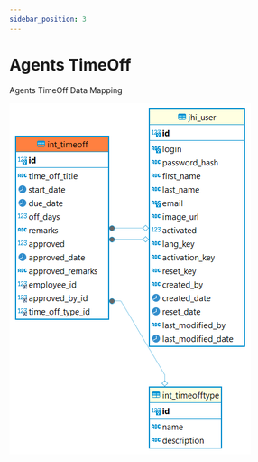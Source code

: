 ```yaml
---
sidebar_position: 3
---
```


# Agents TimeOff

Agents TimeOff Data Mapping

![alt text](<../../../../../../../../../static/img/prismaenterprise - int_timeoff.png>)
